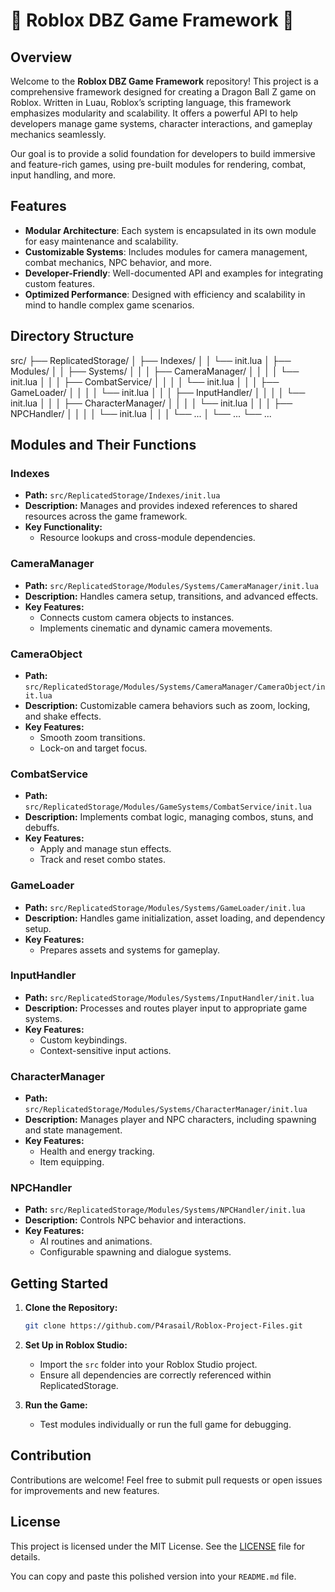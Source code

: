 

# 🌟 Roblox DBZ Game Framework 🌟

## Overview

Welcome to the **Roblox DBZ Game Framework** repository! This project is a comprehensive framework designed for creating a Dragon Ball Z game on Roblox. Written in Luau, Roblox’s scripting language, this framework emphasizes modularity and scalability. It offers a powerful API to help developers manage game systems, character interactions, and gameplay mechanics seamlessly.

Our goal is to provide a solid foundation for developers to build immersive and feature-rich games, using pre-built modules for rendering, combat, input handling, and more.

## Features

- **Modular Architecture**: Each system is encapsulated in its own module for easy maintenance and scalability.
- **Customizable Systems**: Includes modules for camera management, combat mechanics, NPC behavior, and more.
- **Developer-Friendly**: Well-documented API and examples for integrating custom features.
- **Optimized Performance**: Designed with efficiency and scalability in mind to handle complex game scenarios.

## Directory Structure

src/
├── ReplicatedStorage/
│   ├── Indexes/
│   │   └── init.lua
│   ├── Modules/
│   │   ├── Systems/
│   │   │   ├── CameraManager/
│   │   │   │   └── init.lua
│   │   │   ├── CombatService/
│   │   │   │   └── init.lua
│   │   │   ├── GameLoader/
│   │   │   │   └── init.lua
│   │   │   ├── InputHandler/
│   │   │   │   └── init.lua
│   │   │   ├── CharacterManager/
│   │   │   │   └── init.lua
│   │   │   ├── NPCHandler/
│   │   │   │   └── init.lua
│   │   │   └── ...
│   └── ...
└── ...

## Modules and Their Functions

### Indexes

- **Path:** `src/ReplicatedStorage/Indexes/init.lua`
- **Description:** Manages and provides indexed references to shared resources across the game framework.
- **Key Functionality:**
  - Resource lookups and cross-module dependencies.

### CameraManager

- **Path:** `src/ReplicatedStorage/Modules/Systems/CameraManager/init.lua`
- **Description:** Handles camera setup, transitions, and advanced effects.
- **Key Features:**
  - Connects custom camera objects to instances.
  - Implements cinematic and dynamic camera movements.

### CameraObject

- **Path:** `src/ReplicatedStorage/Modules/Systems/CameraManager/CameraObject/init.lua`
- **Description:** Customizable camera behaviors such as zoom, locking, and shake effects.
- **Key Features:**
  - Smooth zoom transitions.
  - Lock-on and target focus.

### CombatService

- **Path:** `src/ReplicatedStorage/Modules/GameSystems/CombatService/init.lua`
- **Description:** Implements combat logic, managing combos, stuns, and debuffs.
- **Key Features:**
  - Apply and manage stun effects.
  - Track and reset combo states.

### GameLoader

- **Path:** `src/ReplicatedStorage/Modules/Systems/GameLoader/init.lua`
- **Description:** Handles game initialization, asset loading, and dependency setup.
- **Key Features:**
  - Prepares assets and systems for gameplay.

### InputHandler

- **Path:** `src/ReplicatedStorage/Modules/Systems/InputHandler/init.lua`
- **Description:** Processes and routes player input to appropriate game systems.
- **Key Features:**
  - Custom keybindings.
  - Context-sensitive input actions.

### CharacterManager

- **Path:** `src/ReplicatedStorage/Modules/Systems/CharacterManager/init.lua`
- **Description:** Manages player and NPC characters, including spawning and state management.
- **Key Features:**
  - Health and energy tracking.
  - Item equipping.

### NPCHandler

- **Path:** `src/ReplicatedStorage/Modules/Systems/NPCHandler/init.lua`
- **Description:** Controls NPC behavior and interactions.
- **Key Features:**
  - AI routines and animations.
  - Configurable spawning and dialogue systems.

## Getting Started

1. **Clone the Repository:**

    ```sh
    git clone https://github.com/P4rasail/Roblox-Project-Files.git
    ```

2. **Set Up in Roblox Studio:**
    - Import the `src` folder into your Roblox Studio project.
    - Ensure all dependencies are correctly referenced within ReplicatedStorage.

3. **Run the Game:**
    - Test modules individually or run the full game for debugging.

## Contribution

Contributions are welcome! Feel free to submit pull requests or open issues for improvements and new features.

## License

This project is licensed under the MIT License. See the [LICENSE](https://github.com/P4rasail/Roblox-Project-Files/blob/main/LICENSE) file for details.

You can copy and paste this polished version into your `README.md` file.
